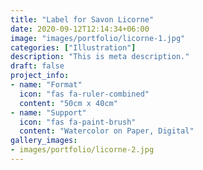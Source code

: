 ```yaml
---
title: "Label for Savon Licorne"
date: 2020-09-12T12:14:34+06:00
image: "images/portfolio/licorne-1.jpg"
categories: ["Illustration"]
description: "This is meta description."
draft: false
project_info:
- name: "Format"
  icon: "fas fa-ruler-combined"
  content: "50cm x 40cm"
- name: "Support"
  icon: "fas fa-paint-brush"
  content: "Watercolor on Paper, Digital"
gallery_images:
- images/portfolio/licorne-2.jpg
---
```

